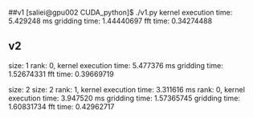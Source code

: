 ##v1
[saliei@gpu002 CUDA_python]$ ./v1.py
kernel execution time: 5.429248 ms
gridding time: 1.44440697
fft time: 0.34274488

## v2
size: 1
rank: 0, kernel execution time: 5.477376 ms
gridding time: 1.52674331
fft time: 0.39669719

size: 2
size: 2
rank: 1, kernel execution time: 3.311616 ms
rank: 0, kernel execution time: 3.947520 ms
gridding time: 1.57365745
gridding time: 1.60831734
fft time: 0.42962717

